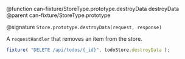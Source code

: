 @function can-fixture/StoreType.prototype.destroyData destroyData
@parent can-fixture/StoreType.prototype

@signature `Store.prototype.destroyData(request, response)`

A `requestHandler` that removes an item from the store.

```js
fixture( "DELETE /api/todos/{_id}", todoStore.destroyData );
```
